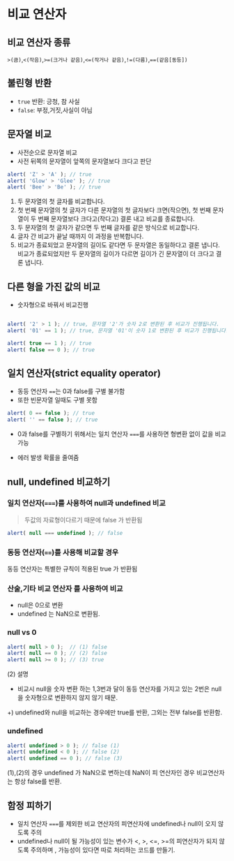# 비교 연산자
## 비교 연산자 종류
`>(큼)`,`<(작음)`,`>=(크거나 같음)`,`<=(작거나 같음)`,`!=(다름)`,`==(같음[동등])`
## 불린형 반환
- `true` 반환: 긍청, 참 사실
- `false`: 부정,거짓,사실이 아님

## 문자열 비교
- 사전순으로 문자열 비교
- 사전 뒤쪽의 문자열이 앞쪽의 문자열보다 크다고 판단

```js
alert( 'Z' > 'A' ); // true
alert( 'Glow' > 'Glee' ); // true
alert( 'Bee' > 'Be' ); // true
```


1. 두 문자열의 첫 글자를 비교합니다.
2. 첫 번째 문자열의 첫 글자가 다른 문자열의 첫 글자보다 크면(작으면), 첫 번째 문자열이 두 번째 문자열보다 크다고(작다고) 결론 내고 비교를 종료합니다.
3. 두 문자열의 첫 글자가 같으면 두 번째 글자를 같은 방식으로 비교합니다.
4. 글자 간 비교가 끝날 때까지 이 과정을 반복합니다.
5. 비교가 종료되었고 문자열의 길이도 같다면 두 문자열은 동일하다고 결론 냅니다. 비교가 종료되었지만 두 문자열의 길이가 다르면 길이가 긴 문자열이 더 크다고 결론 냅니다.

## 다른 형을 가진 값의 비교
- 숫자형으로 바꿔서 비교진행
```js

alert( '2' > 1 ); // true, 문자열 '2'가 숫자 2로 변환된 후 비교가 진행됩니다.
alert( '01' == 1 ); // true, 문자열 '01'이 숫자 1로 변환된 후 비교가 진행됩니다.

alert( true == 1 ); // true
alert( false == 0 ); // true
```

## 일치 연산자(strict equality operator) 
- 동등 연산자 `==`는 0과 false를 구별 불가함
- 또한 빈문자열 일때도 구별 못함
```js
alert( 0 == false ); // true
alert( '' == false ); // true
```

- 0과  false를 구별하기 위해서는 일치 연산자 `===`를 사용하면 형변환 없이 값을 비교가능

- 에러 발생 확률을 줄여줌

## null, undefined 비교하기
###  일치 연산자(`===`)를 사용하여 null과 undefined 비교

> 두값의 자료형이다르기 때문에 false 가 반환됨
```js
alert( null === undefined ); // false
```

###  동등 연산자(`==`)를 사용해 비교할 경우
동등 연산자는 특별한 규칙이 적용된 true 가 반환됨

### 산술,기타 비교 연산자 를 사용하여 비교
 - null은 0으로 변환
 - undefined 는 NaN으로 변환됨.

 ### null vs 0
 ```js
 alert( null > 0 );  // (1) false
alert( null == 0 ); // (2) false
alert( null >= 0 ); // (3) true
 ```

(2) 설명 
- 비교시 null을 숫자 변환 하는 1,3번과 달이 동등 연산자를 가지고 있는 2번은 null을 숫자형으로 변환하지 않지 않기 때문.

+) undefined와 null을 비교하는 경우에만 true를 반환, 그외는 전부 false를 반환함.

### undefined 
```js
alert( undefined > 0 ); // false (1)
alert( undefined < 0 ); // false (2)
alert( undefined == 0 ); // false (3)
```

(1),(2)의 경우 undefined 가 NaN으로 변하는데 NaN이 피 연산자인 경우 비교연산자는 항상 false를 반환.

## 함정 피하기

- 일치 연산자 `===`를 제외한 비교 연산자의 피연산자에 undefined나 null이 오지 않도록 주의
- undefined나 null이 될 가능성이 있는 변수가 <, >, <=, >=의 피연산자가 되지 않도록 주의하며 , 가능성이 있다면 따로 처리하는 코드를 만들기.
